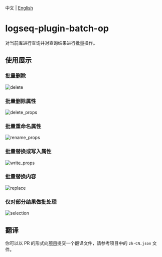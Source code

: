 中文 | [English](README.en.md)

# logseq-plugin-batch-op

对当前库进行查询并对查询结果进行批量操作。

## 使用展示

### 批量删除

![delete](delete.gif)

### 批量删除属性

![delete_props](delete_props.gif)

### 批量重命名属性

![rename_props](rename_props.gif)

### 批量替换或写入属性

![write_props](write_props.gif)

### 批量替换内容

![replace](replace.gif)

### 仅对部分结果做批处理

![selection](selection.gif)

## 翻译

你可以以 PR 的形式向[项目](https://github.com/sethyuan/logseq-plugin-batch-op/tree/master/src/translations)提交一个翻译文件，请参考项目中的 `zh-CN.json` 文件。
